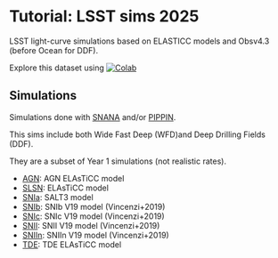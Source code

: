 # Tutorial: LSST sims 2025

LSST light-curve simulations based on ELASTICC models and Obsv4.3 (before Ocean for DDF).

Explore this dataset using [![Colab](https://colab.research.google.com/assets/colab-badge.svg)](https://colab.research.google.com/github/Fink-analyses/Tutorial_LSST_sims_2025/blob/main/inspect_lcs_asbroker.ipynb)

## Simulations
Simulations done with [SNANA](https://github.com/RickKessler/SNANA) and/or [PIPPIN](https://github.com/dessn/Pippin).

This sims include both Wide Fast Deep (WFD)and Deep Drilling Fields (DDF).

They are a subset of Year 1 simulations (not realistic rates).

- [AGN](sims/AGN): AGN ELAsTiCC model
- [SLSN](sims/SLSN): ELAsTiCC model
- [SNIa](sims/SNIa): SALT3 model
- [SNIb](sims/SNIb): SNIb V19 model (Vincenzi+2019)
- [SNIc](sims/SNIc): SNIc V19 model (Vincenzi+2019)
- [SNII](sims/SNII): SNII V19 model (Vincenzi+2019)
- [SNIIn](sims/SNIIn): SNIIn V19 model (Vincenzi+2019)
- [TDE](sims/TDE): TDE ELAsTiCC model
